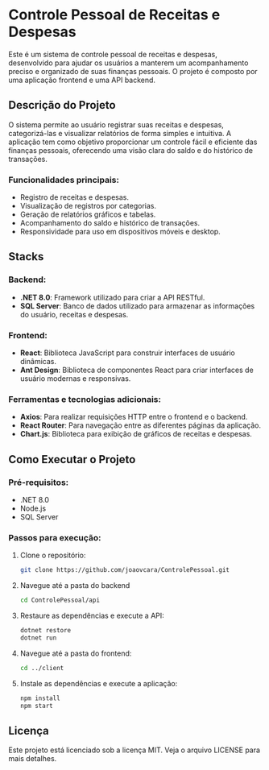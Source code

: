 # Controle Pessoal de Receitas e Despesas

Este é um sistema de controle pessoal de receitas e despesas, desenvolvido para ajudar os usuários a manterem um acompanhamento preciso e organizado de suas finanças pessoais. O projeto é composto por uma aplicação frontend e uma API backend.

## Descrição do Projeto

O sistema permite ao usuário registrar suas receitas e despesas, categorizá-las e visualizar relatórios de forma simples e intuitiva. A aplicação tem como objetivo proporcionar um controle fácil e eficiente das finanças pessoais, oferecendo uma visão clara do saldo e do histórico de transações.

### Funcionalidades principais:
- Registro de receitas e despesas.
- Visualização de registros por categorias.
- Geração de relatórios gráficos e tabelas.
- Acompanhamento do saldo e histórico de transações.
- Responsividade para uso em dispositivos móveis e desktop.

## Stacks

### Backend:
- **.NET 8.0**: Framework utilizado para criar a API RESTful.
- **SQL Server**: Banco de dados utilizado para armazenar as informações do usuário, receitas e despesas.

### Frontend:
- **React**: Biblioteca JavaScript para construir interfaces de usuário dinâmicas.
- **Ant Design**: Biblioteca de componentes React para criar interfaces de usuário modernas e responsivas.

### Ferramentas e tecnologias adicionais:
- **Axios**: Para realizar requisições HTTP entre o frontend e o backend.
- **React Router**: Para navegação entre as diferentes páginas da aplicação.
- **Chart.js**: Biblioteca para exibição de gráficos de receitas e despesas.

## Como Executar o Projeto

### Pré-requisitos:
- .NET 8.0
- Node.js
- SQL Server

### Passos para execução:
1. Clone o repositório:
   ```bash
   git clone https://github.com/joaovcara/ControlePessoal.git
2. Navegue até a pasta do backend
   ```bash
   cd ControlePessoal/api
3. Restaure as dependências e execute a API:
   ```bash
   dotnet restore
   dotnet run
4. Navegue até a pasta do frontend:
   ```bash
   cd ../client
5. Instale as dependências e execute a aplicação:
   ```bash
   npm install
   npm start

## Licença
Este projeto está licenciado sob a licença MIT. Veja o arquivo LICENSE para mais detalhes.
